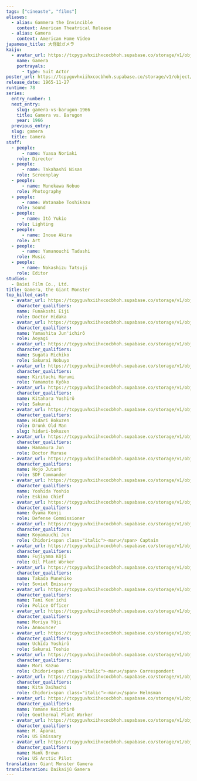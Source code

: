 ```yaml
---
tags: ["cineaste", "films"]
aliases:
  - alias: Gammera the Invincible
    context: American Theatrical Release
  - alias: Gamera
    context: American Home Video
japanese_title: 大怪獣ガメラ
kaiju:
  - avatar_url: https://tcpyguvhxiihxcocbhoh.supabase.co/storage/v1/object/public/godzilla-cineaste-public/content/films/gamera-the-giant-monster-1965/kaiju-avatars/teruo-aragaki-0.jpg?t=2023-09-01T02%3A49%3A15.176Z
    name: Gamera
    portrayals:
      - type: Suit Actor
poster_url: https://tcpyguvhxiihxcocbhoh.supabase.co/storage/v1/object/public/godzilla-cineaste-public/content/films/gamera-the-giant-monster-1965/posters/gamera-the-giant-monster-1965.jpg
release_date: 1965-11-27
runtime: 78
series:
  entry_number: 1
  next_entry:
    slug: gamera-vs-barugon-1966
    title: Gamera vs. Barugon
    year: 1966
  previous_entry:
  slug: gamera
  title: Gamera
staff:
  - people:
      - name: Yuasa Noriaki
    role: Director
  - people:
      - name: Takahashi Nisan
    role: Screenplay
  - people:
      - name: Munekawa Nobuo
    role: Photography
  - people:
      - name: Watanabe Toshikazu
    role: Sound
  - people:
      - name: Itô Yukio
    role: Lighting
  - people:
      - name: Inoue Akira
    role: Art
  - people:
      - name: Yamanouchi Tadashi
    role: Music
  - people:
      - name: Nakashizu Tatsuji
    role: Editor
studios:
  - Daiei Film Co., Ltd.
title: Gamera, the Giant Monster
top_billed_cast:
  - avatar_url: https://tcpyguvhxiihxcocbhoh.supabase.co/storage/v1/object/public/godzilla-cineaste-public/content/films/gamera-the-giant-monster-1965/cast-avatars/eiji-funakoshi-0.jpg
    character_qualifiers:
    name: Funakoshi Eiji
    role: Doctor Hidaka
  - avatar_url: https://tcpyguvhxiihxcocbhoh.supabase.co/storage/v1/object/public/godzilla-cineaste-public/content/films/gamera-the-giant-monster-1965/cast-avatars/junichiro-yamashita-0.jpg
    character_qualifiers:
    name: Yamashita Jun'ichirô
    role: Aoyagi
  - avatar_url: https://tcpyguvhxiihxcocbhoh.supabase.co/storage/v1/object/public/godzilla-cineaste-public/content/films/gamera-the-giant-monster-1965/cast-avatars/michiko-sugata-0.jpg
    character_qualifiers:
    name: Sugata Michiko
    role: Sakurai Nobuyo
  - avatar_url: https://tcpyguvhxiihxcocbhoh.supabase.co/storage/v1/object/public/godzilla-cineaste-public/content/films/gamera-the-giant-monster-1965/cast-avatars/harumi-kiritachi-0.jpg
    character_qualifiers:
    name: Kiritachi Harumi
    role: Yamamoto Kyôko
  - avatar_url: https://tcpyguvhxiihxcocbhoh.supabase.co/storage/v1/object/public/godzilla-cineaste-public/content/films/gamera-the-giant-monster-1965/cast-avatars/yoshiro-kitahara-0.jpg
    character_qualifiers:
    name: Kitahara Yoshirô
    role: Sakurai
  - avatar_url: https://tcpyguvhxiihxcocbhoh.supabase.co/storage/v1/object/public/godzilla-cineaste-public/content/films/gamera-the-giant-monster-1965/cast-avatars/bokuzen-hidari-0.jpg
    character_qualifiers:
    name: Hidari Bokuzen
    role: Drunk Old Man
    slug: hidari-bokuzen
  - avatar_url: https://tcpyguvhxiihxcocbhoh.supabase.co/storage/v1/object/public/godzilla-cineaste-public/content/films/gamera-the-giant-monster-1965/cast-avatars/jun-hanamura-0.jpg
    character_qualifiers:
    name: Hamamura Jun
    role: Doctor Murase
  - avatar_url: https://tcpyguvhxiihxcocbhoh.supabase.co/storage/v1/object/public/godzilla-cineaste-public/content/films/gamera-the-giant-monster-1965/cast-avatars/jutaro-hojo-0.jpg
    character_qualifiers:
    name: Hojo Jutarô
    role: SDF Commander
  - avatar_url: https://tcpyguvhxiihxcocbhoh.supabase.co/storage/v1/object/public/godzilla-cineaste-public/content/films/gamera-the-giant-monster-1965/cast-avatars/yoshio-yoshida-0.jpg
    character_qualifiers:
    name: Yoshida Yoshio
    role: Eskimo Chief
  - avatar_url: https://tcpyguvhxiihxcocbhoh.supabase.co/storage/v1/object/public/godzilla-cineaste-public/content/films/gamera-the-giant-monster-1965/cast-avatars/kenji-oyama-0.jpg
    character_qualifiers:
    name: Ôyama Kenji
    role: Defense Commissioner
  - avatar_url: https://tcpyguvhxiihxcocbhoh.supabase.co/storage/v1/object/public/godzilla-cineaste-public/content/films/gamera-the-giant-monster-1965/cast-avatars/jun-koyamauchi-0.jpg
    character_qualifiers:
    name: Koyamauchi Jun
    role: Chidori<span class="italic">-maru</span> Captain
  - avatar_url: https://tcpyguvhxiihxcocbhoh.supabase.co/storage/v1/object/public/godzilla-cineaste-public/content/films/gamera-the-giant-monster-1965/cast-avatars/koji-fujiyama-0.jpg
    character_qualifiers:
    name: Fujiyama Kôji
    role: Oil Plant Worker
  - avatar_url: https://tcpyguvhxiihxcocbhoh.supabase.co/storage/v1/object/public/godzilla-cineaste-public/content/films/gamera-the-giant-monster-1965/cast-avatars/munehiko-takada-0.jpg
    character_qualifiers:
    name: Takada Munehiko
    role: Soviet Emissary
  - avatar_url: https://tcpyguvhxiihxcocbhoh.supabase.co/storage/v1/object/public/godzilla-cineaste-public/content/films/gamera-the-giant-monster-1965/cast-avatars/kenichi-tani-0.jpg
    character_qualifiers:
    name: Tani Ken'ichi
    role: Police Officer
  - avatar_url: https://tcpyguvhxiihxcocbhoh.supabase.co/storage/v1/object/public/godzilla-cineaste-public/content/films/gamera-the-giant-monster-1965/cast-avatars/yuji-moriya-0.jpg
    character_qualifiers:
    name: Moriya Yûji
    role: Announcer
  - avatar_url: https://tcpyguvhxiihxcocbhoh.supabase.co/storage/v1/object/public/godzilla-cineaste-public/content/films/gamera-the-giant-monster-1965/cast-avatars/yoshiro-uchida-0.jpg
    character_qualifiers:
    name: Uchida Yoshirô
    role: Sakurai Toshio
  - avatar_url: https://tcpyguvhxiihxcocbhoh.supabase.co/storage/v1/object/public/godzilla-cineaste-public/content/films/gamera-the-giant-monster-1965/cast-avatars/kazuo-mori-0.jpg
    character_qualifiers:
    name: Mori Kazuo
    role: Chidori<span class="italic">-maru</span> Correspondent
  - avatar_url: https://tcpyguvhxiihxcocbhoh.supabase.co/storage/v1/object/public/godzilla-cineaste-public/content/films/gamera-the-giant-monster-1965/cast-avatars/daihachi-kita-0.jpg
    character_qualifiers:
    name: Kita Daihachi
    role: Chidori<span class="italic">-maru</span> Helmsman
  - avatar_url: https://tcpyguvhxiihxcocbhoh.supabase.co/storage/v1/object/public/godzilla-cineaste-public/content/films/gamera-the-giant-monster-1965/cast-avatars/keiichiro-yamane-0.jpg
    character_qualifiers:
    name: Yamane Keiichirô
    role: Geothermal Plant Worker
  - avatar_url: https://tcpyguvhxiihxcocbhoh.supabase.co/storage/v1/object/public/godzilla-cineaste-public/content/films/gamera-the-giant-monster-1965/cast-avatars/m-apanai-0.jpg
    character_qualifiers:
    name: M. Apanai
    role: US Emissary
  - avatar_url: https://tcpyguvhxiihxcocbhoh.supabase.co/storage/v1/object/public/godzilla-cineaste-public/content/films/gamera-the-giant-monster-1965/cast-avatars/hank-brown-0.jpg
    character_qualifiers:
    name: Hank Brown
    role: US Arctic Pilot
translation: Giant Monster Gamera
transliteration: Daikaijû Gamera
---
```

